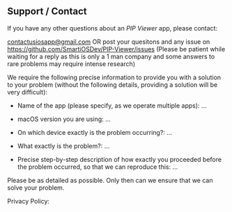 ## Support / Contact

If you have any other questions about an *PIP Viewer* app, please contact:

contactusiosapp@gmail.com OR post your quesitons and any issue on https://github.com/SmartiOSDev/PIP-Viewer/issues
(Please be patient while waiting for a reply as this is only a 1 man company and some answers to rare problems may require intense research)

We require the following precise information to provide you with a solution to your problem (without the following details, providing a solution will be very difficult):

- Name of the app (please specify, as we operate multiple apps): …

- macOS version you are using: …

- On which device exactly is the problem occurring?: …

- What exactly is the problem?: …

- Precise step-by-step description of how exactly you proceeded before the problem occurred, so that we can reproduce this: …


Please be as detailed as possible. Only then can we ensure that we can solve your problem.

Privacy Policy: 
